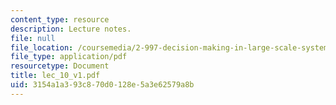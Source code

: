 ```yaml
---
content_type: resource
description: Lecture notes.
file: null
file_location: /coursemedia/2-997-decision-making-in-large-scale-systems-spring-2004/3154a1a393c870d0128e5a3e62579a8b_lec_10_v1.pdf
file_type: application/pdf
resourcetype: Document
title: lec_10_v1.pdf
uid: 3154a1a3-93c8-70d0-128e-5a3e62579a8b
---
```

